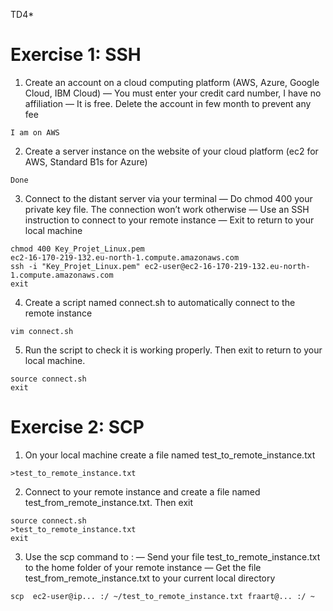 TD4*

# Exercise 1: SSH
1. Create an account on a cloud computing platform (AWS, Azure, Google
Cloud, IBM Cloud)
— You must enter your credit card number, I have no affiliation
— It is free. Delete the account in few month to prevent any fee
```
I am on AWS
```
2. Create a server instance on the website of your cloud platform (ec2 for
AWS, Standard B1s for Azure)
```
Done
```
3. Connect to the distant server via your terminal
— Do chmod 400 your private key file. The connection won’t work otherwise
— Use an SSH instruction to connect to your remote instance
— Exit to return to your local machine
```
chmod 400 Key_Projet_Linux.pem
ec2-16-170-219-132.eu-north-1.compute.amazonaws.com
ssh -i "Key_Projet_Linux.pem" ec2-user@ec2-16-170-219-132.eu-north-1.compute.amazonaws.com
exit
```
4. Create a script named connect.sh to automatically connect to the remote
instance
```
vim connect.sh
```
5. Run the script to check it is working properly. Then exit to return to
your local machine.
```
source connect.sh
exit
```



# Exercise 2: SCP
1. On your local machine create a file named test_to_remote_instance.txt
```
>test_to_remote_instance.txt
```
2. Connect to your remote instance and create a file named test_from_remote_instance.txt.
Then exit
```
source connect.sh
>test_to_remote_instance.txt
exit
```
3. Use the scp command to :
— Send your file test_to_remote_instance.txt to the home folder of your
remote instance
— Get the file test_from_remote_instance.txt to your current local directory
```
scp  ec2-user@ip... :/ ~/test_to_remote_instance.txt fraart@... :/ ~
```
